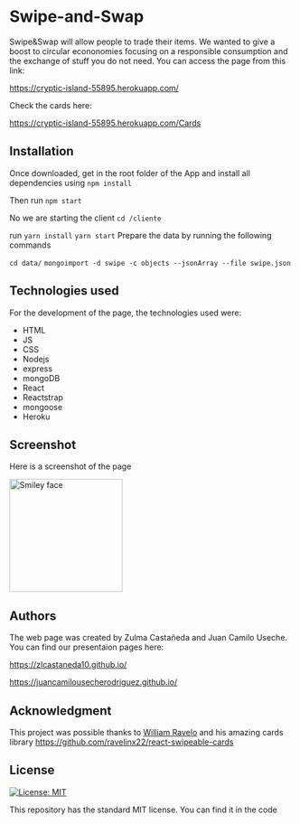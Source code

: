 # Swipe-and-Swap
Swipe&Swap will allow people to trade their items. We wanted to give a boost to circular econonomies focusing on a responsible consumption and the exchange of stuff you do not need. You can access the page from this link:

https://cryptic-island-55895.herokuapp.com/

Check the cards here:


https://cryptic-island-55895.herokuapp.com/Cards

## Installation
Once downloaded, get in the root folder of the App and install all dependencies using
`
npm install
`

Then run
`
npm start
`

No we are starting the client
`
cd /cliente
`

run 
`
yarn install
`
`
yarn start
`
Prepare the data by running the following commands

`
cd data/
`
`
mongoimport -d swipe -c objects --jsonArray --file swipe.json
`
## Technologies used
For the development of the page, the technologies used were:
- HTML
- JS
- CSS
- Nodejs
- express
- mongoDB
- React
- Reactstrap
- mongoose
- Heroku
## Screenshot 
Here is a screenshot of the page

<img src="https://scontent.fbog5-1.fna.fbcdn.net/v/t1.0-9/42058682_2703594596332628_6176660698228064256_n.jpg?_nc_cat=0&oh=301c608f14ef5679ded0809beda0aa00&oe=5C249BF7" alt="Smiley face" height="200" width="200">

## Authors
The web page was created by Zulma Castañeda and Juan Camilo Useche.
You can find our presentaion pages here:

https://zlcastaneda10.github.io/


https://juancamilousecherodriguez.github.io/
## Acknowledgment

This project was possible thanks to [William Ravelo](https://github.com/ravelinx22) and his amazing cards library
https://github.com/ravelinx22/react-swipeable-cards

## License
[![License: MIT](https://img.shields.io/badge/License-MIT-yellow.svg)](https://opensource.org/licenses/MIT)

This repository has the standard MIT license. You can find it in the code
